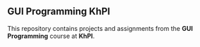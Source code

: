 ## GUI Programming KhPI
This repository contains projects and assignments from the **GUI Programming** course at **KhPI**.
